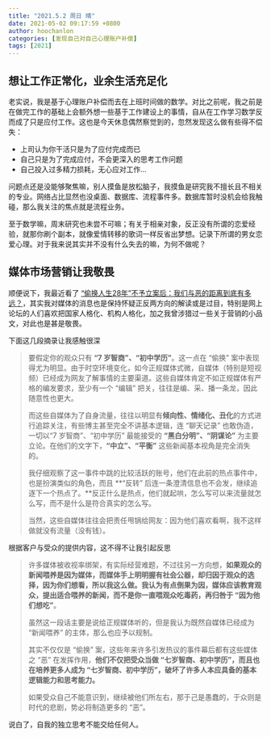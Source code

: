 ```yaml
---
title: "2021.5.2 周日 晴"
date: 2021-05-02 09:17:59 +0800
author: hoochanlon
categories: [发现自己对自己心理账户补偿]
tags: [2021]
---
```


## 想让工作正常化，业余生活充足化

老实说，我是基于心理账户补偿而去在上班时间做的数学。对比之前呢，我之前是在做完工作的基础上会额外想一些基于工作建设上的事情，自从在工作学习数学反而成了只是应付工作。这也是今天休息偶然察觉到的，忽然发现这么做有些得不偿失：

* 上司认为你干活只是为了应付完成而已
* 自己只是为了完成应付，不会更深入的思考工作问题
* 自己投入过多精力损耗，无心应对工作...

问题点还是没能够聚焦嘛，别人摸鱼是放松脑子，我摸鱼是研究我不擅长且不相关的专业。网络占比显然也没桌面、数据库、流程事件多。数据库暂时没机会给我触碰，那么我关注的焦点就是流程业务。

至于数学嘛，周末研究也未尝不可嘛；有关于相亲对象，反正没有所谓的恋爱经验，就那你刷个副本，就像爱情转移的歌词一样反省出梦想。记录下所谓的男女恋爱心理。对于我来说其实并不没有什么失去的嘛，为何不做呢？

 <!-- more -->

## 媒体市场营销让我敬畏

顺便说下，我最近看了 [“偷换人生28年”不予立案后：我们与恶的距离到底有多远？](http://www.360doc.com/content/21/0421/21/71770510_973484134.shtml)，其实我对媒体的消息也是保持怀疑正反两方向的解读或是过目，特别是网上论坛的人们喜欢把国家人格化、机构人格化，加之我曾涉猎过一些关于营销的小品文，对此也是甚是敬畏。

下面这几段摘录让我感触很深

> 要假定你的观众只有 **“7 岁智商”、“初中学历”**。这一点在 “偷换” 案中表现得尤为明显。由于时空环境变化，如今正规媒体式微，自媒体（特别是短视频）已经成为网友了解事情的主要渠道。这些自媒体肯定不如正规媒体有严格的编发要求，至少有一个 “编辑” 把关，往往是编、采、播一条龙，因此随意性也更大。
>
> 而这些自媒体为了自身流量，往往以明显有**倾向性、情绪化、丑化**的方式进行追踪关注，有些博主甚至完全不讲基本逻辑，连 “聊天记录” 也敢伪造，一切以“7 岁智商”、“初中学历” 最能接受的 **“黑白分明”、“阴谋论”** 为主要立论。在他们的文字下，**“中立”、“平衡”** 这些新闻基本视角是完全消失的。
>
> 我仔细观察了这一事件中跳的比较活跃的账号，他们在此前的热点事件中，也是扮演类似的角色，而且 **“反转” 后连一条澄清信息也不会发，继续追逐下一个热点了。**反正什么是热点，他们就起哄，怎么写可以来流量就怎么写，而不是什么是符合真实的怎么写。
>
> 当然，这些自媒体往往会把责任甩锅给网友：因为他们喜欢看啊，我不这样做就没有流量（没有钱）。

根据客户与受众的提供内容，这不得不让我引起反思

> 许多媒体被收视率绑架，有实际经营难题，不过往另一方向想，**如果观众的新闻喂养是因为媒体，而媒体手上明明握有社会公器，却归因于观众的选择，因为你们想看，所以我这么做。我认为有点倒果为因，媒体应该教育观众，提出适合喂养的新闻，而不是你一直喂观众吃毒药，再归咎于 “因为他们想吃”**。
>
> 虽然这一段话主要是说给正规媒体听的，但是我认为既然自媒体已经成为 “新闻喂养” 的主体，那么也应予以规制。
>
> 其实不仅仅是 “偷换” 案，这些年来许多引发热议的事件幕后都有这些媒体之 “恶” 在发挥作用，**他们不仅把受众当做 “七岁智商、初中学历”，而且也在培养更多人成为 “七岁智商、初中学历”，破坏了许多人本应具备的基本逻辑能力和思考能力。**
>
> 如果受众自己不能意识到，继续被他们所左右，那于己是愚蠢的，于众则是时代的悲剧，势必将制造更多的 “恶”。

说白了，自我的独立思考不能交给任何人。
